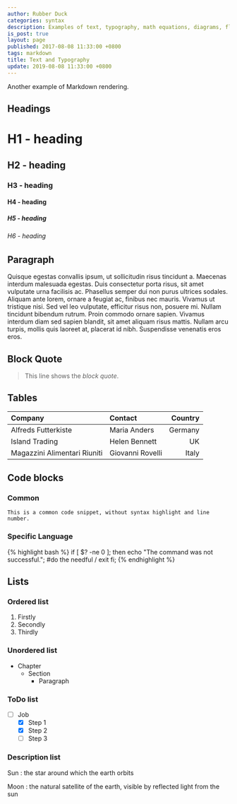 ```yaml
---
author: Rubber Duck
categories: syntax
description: Examples of text, typography, math equations, diagrams, flowcharts, pictures, videos, and more.
is_post: true
layout: page
published: 2017-08-08 11:33:00 +0800
tags: markdown
title: Text and Typography
update: 2019-08-08 11:33:00 +0800
---
```


Another example of Markdown rendering.

## Headings

# H1 - heading
## H2 - heading
### H3 - heading
#### H4 - heading
##### H5 - heading
###### H6 - heading

## Paragraph

Quisque egestas convallis ipsum, ut sollicitudin risus tincidunt a. Maecenas interdum malesuada egestas. Duis consectetur porta risus, sit amet vulputate urna facilisis ac. Phasellus semper dui non purus ultrices sodales. Aliquam ante lorem, ornare a feugiat ac, finibus nec mauris. Vivamus ut tristique nisi. Sed vel leo vulputate, efficitur risus non, posuere mi. Nullam tincidunt bibendum rutrum. Proin commodo ornare sapien. Vivamus interdum diam sed sapien blandit, sit amet aliquam risus mattis. Nullam arcu turpis, mollis quis laoreet at, placerat id nibh. Suspendisse venenatis eros eros.

## Block Quote

> This line shows the _block quote_.

## Tables

| Company                      | Contact          | Country |
| :--------------------------- | :--------------- | ------: |
| Alfreds Futterkiste          | Maria Anders     | Germany |
| Island Trading               | Helen Bennett    |      UK |
| Magazzini Alimentari Riuniti | Giovanni Rovelli |   Italy |

## Code blocks

### Common

```text
This is a common code snippet, without syntax highlight and line number.
```

### Specific Language

{% highlight bash %}
if [ $? -ne 0 ]; then
    echo "The command was not successful.";
    #do the needful / exit
fi;
{% endhighlight %}

## Lists

### Ordered list

1. Firstly
2. Secondly
3. Thirdly

### Unordered list

- Chapter
  - Section
    - Paragraph

### ToDo list

- [ ] Job
  - [x] Step 1
  - [x] Step 2
  - [ ] Step 3

### Description list

Sun
: the star around which the earth orbits

Moon
: the natural satellite of the earth, visible by reflected light from the sun
